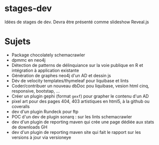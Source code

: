 # stages-dev

Idées de stages de dev. Devra être présenté comme slideshow Reveal.js

# Sujets

- Package chocolately schemacrawler
- dpmmc en neo4j
- Détection de patterns de délinquiance sur la voie publique en R et intégration à application existante
- Génération de graphes neo4j d'un AD et dessin js
- Dév de velocity templates/thymeleaf pour liquibase et lints
- Coder/contribuer un nouveau dbDoc pou liquibase, vesion html cinq, responsive, bootstap, ...
- Créer un plugin gephi (format ```gexf```) pour grapher le contenu d'un AD
- pixel art pour des pages 404, 403 artistiques en html5, à la github ou coveralls
- dev d'un plugin Rundeck pour ftp
- POC d'un dev de plugin sonarq : sur les lints schemacrawler
- dev d'un plugin de reporting maven qui crée une page dédiée aux stats de downloads GH
- dev d'un plugin de reporting maven site qui fait le rapport sur les versions à jour via versioneye
